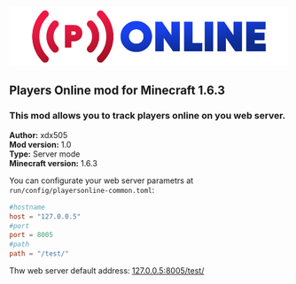 ![](src/main/resources/mod_icon.png)

## **Players Online** mod for Minecraft 1.6.3  

### This mod allows you to track players online on you web server.

**Author:** xdx505  
**Mod version:** 1.0  
**Type:** Server mode  
**Minecraft version:** 1.6.3

You can configurate your web server parametrs at  `run/config/playersonline-common.toml`:  
```toml
#hostname
host = "127.0.0.5"
#port
port = 8005
#path
path = "/test/"
```  
Thw web server default address: [127.0.0.5:8005/test/](http://127.0.0.5:8005/test/)